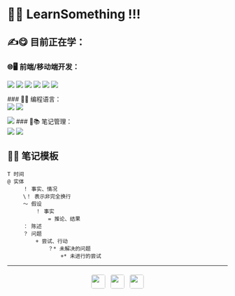 # 🫠🤯 LearnSomething !!!
## ✍️😋 目前正在学：
### 🌐🖥️ 前端/移动端开发：
<div style="margin-bottom: 12px;">
<img src="https://img.shields.io/badge/HTML5-E34F26?style=for-the-badge&logo=html5&logoColor=white">
<img src="https://img.shields.io/badge/CSS3-1572B6?style=for-the-badge&logo=css3&logoColor=white">
<img src="https://img.shields.io/badge/JavaScript-323330?style=for-the-badge&logo=javascript&logoColor=F7DF1E">
<img src="https://img.shields.io/badge/Vite-B73BFE?style=for-the-badge&logo=vite&logoColor=FFD62E">
<img src="https://img.shields.io/badge/Vue%20js-35495E?style=for-the-badge&logo=vuedotjs&logoColor=4FC08D">
<img src="https://img.shields.io/badge/TypeScript-007ACC?style=for-the-badge&logo=typescript&logoColor=white">
</div> 
### 🤔🔣 编程语言：
<div style="margin-bottom: 12px;">
<img src="https://img.shields.io/badge/Go-00ADD8?style=for-the-badge&logo=go&logoColor=white">
<img src="https://img.shields.io/badge/Python-FFD43B?style=for-the-badge&logo=python&logoColor=blue">
</div> 
<img src="https://img.shields.io/badge/Dart-0175C2?style=for-the-badge&logo=dart&logoColor=white">
### 📝📚 笔记管理：
<div style="margin-bottom: 12px;">
<img src="https://img.shields.io/badge/RSS-FFA500?style=for-the-badge&logo=rss&logoColor=white">
<img src="https://img.shields.io/badge/Markdown-000000?style=for-the-badge&logo=markdown&logoColor=white">
</div> 


## 💾📃 笔记模板
```
T 时间
@ 实体
     ！ 事实、情况 
     \！ 表示非完全换行
     ～ 假设
         ！ 事实
             = 推论、结果
     ： 陈述
     ？ 问题
         + 尝试、行动
             ？* 未解决的问题
                 +* 未进行的尝试
```
 
 ---

<div style="display:flex; gap:12px; flex-wrap:wrap; align-items:center; justify-content:center; margin:20px auto; padding:0 15px;">
  <a href="https://www.ifdian.net/a/leoowa" target="_blank" rel="noopener noreferrer" 
     style="text-decoration:none; display:inline-block; animation: bounce 1.2s infinite ease-in-out; transition: transform 0.2s;">
    <img src="https://raw.github.com/Aleeyoo/note-gen-image-sync/main/b608f211-4aec-4994-9d43-8f80c150c21d.gif" 
         style="width:32px; height:32px; border:0; border-radius:4px; transition: opacity 0.3s;">
  </a>
<a href="https://github.com/Aleeyoo" target="_blank" rel="noopener noreferrer" style="text-decoration:none; transition: transform 0.2s;">
    <img src="https://img.shields.io/badge/Aleeyoo-3498db?style=for-the-badge&logo=blogger&logoColor=white" 
         style="height:32px; width:auto; border:0; border-radius:4px; transition: opacity 0.3s;">
  </a>
  <a href="https://creativecommons.org/licenses/by-nc-sa/4.0/" target="_blank" rel="noopener noreferrer" style="text-decoration:none; transition: transform 0.2s;">
    <img src="https://img.shields.io/badge/CC%20BY--NC--SA%204.0-9b59b6?style=for-the-badge&logo=creative-commons&logoColor=white" 
         style="height:32px; width:auto; border:0; border-radius:4px; transition: opacity 0.3s;">
  </a>
</div>